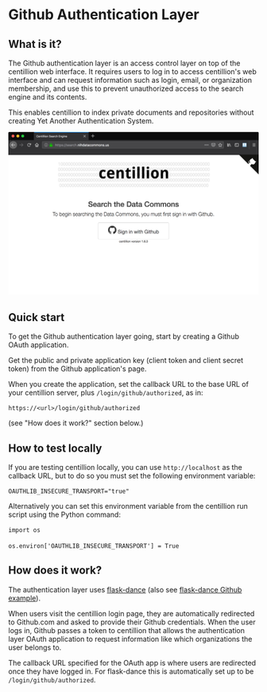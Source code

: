 # Github Authentication Layer

## What is it?

The Github authentication layer is an access control layer
on top of the centillion web interface. It requires users
to log in to access centillion's web interface and can
request information such as login, email, or organization
membership, and use this to prevent unauthorized access
to the search engine and its contents.

This enables centillion to index private documents and 
repositories without creating Yet Another Authentication 
System.

![Screen shot: centillion authentication](images/auth.png)

## Quick start

To get the Github authentication layer going, start by
creating a Github OAuth application. 

Get the public and private application key 
(client token and client secret token)
from the Github application's page.

When you create the application, set the callback
URL to the base URL of your centillion server, plus
`/login/github/authorized`, as in:

```
https://<url>/login/github/authorized
```

(see "How does it work?" section below.)


## How to test locally

If you are testing centillion locally, you can use `http://localhost`
as the callback URL, but to do so you must set the following
environment variable:

```
OAUTHLIB_INSECURE_TRANSPORT="true"
```

Alternatively you can set this environment variable from the
centillion run script using the Python command:

```
import os

os.environ['OAUTHLIB_INSECURE_TRANSPORT'] = True
```


## How does it work?

The authentication layer uses [flask-dance](https://github.com/singingwolfboy/flask-dance)
(also see [flask-dance Github example](https://github.com/singingwolfboy/flask-dance)).

When users visit the centillion login page, they are automatically 
redirected to Github.com and asked to provide their Github credentials.
When the user logs in, Github passes a token to centillion that allows
the authentication layer OAuth application to request information
like which organizations the user belongs to.

The callback URL specified for the OAuth app is where users are 
redirected once they have logged in. For flask-dance this is
automatically set up to be `/login/github/authorized`.

